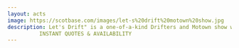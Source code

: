 ```yaml
---
layout: acts
image: https://scotbase.com/images/let-s%20drift%20motown%20show.jpg
description: Let's Drift" is a one-of-a-kind Drifters and Motown show with a smooth sound and an even smoother attitude. A highly experienced and hugely motivated group, each member of the group brings their own unique talents - culminating in a Drifters and Motown experience that has thrilled private and corporate clients across the UK and Europe.Every one of the performances is a one-of-a-kind experience - a foot-stomping, hand-clapping celebration of Drifters  and Motown music itself; keeping its spirit alive and spreading the love of music to new generations.  Led by the legendary lead vocalist Gillie Leroy Jones, a charismatic and highly gifted male lead vocalist, who has had the honour of performing and touring with members of the Original Drifters including Ben E King, Billy Lewis, Peter LaMarr and Tony Jackson.Each of the shows takes the very best of the Drifters, Soul, Motown, Funk and Disco, and mixes them together with a dash of classical style. All of their performances are 100% live - that means no samples, no auto-tuning and no cheating... just the excitement of genuine live music.Every show is supported by four vocalists singing specially-selected classic Drifters hits, Soul, Motown, Funk and Disco material, every performance is delivered with sincere authority, passion and verve.As a group they have played high-level functions of all types across the UK and the world. They have been honoured to perform on television, at awards ceremonies, military dinners, black tie balls, product launches, celebrity weddings, birthdays, Christmas parties, open-air festivals, nightclubs and holiday camps. No matter how big or small your event is we guarantee you a fantastic night of entertainment.. <hr>
          INSTANT QUOTES & AVAILABILITY
---
```

